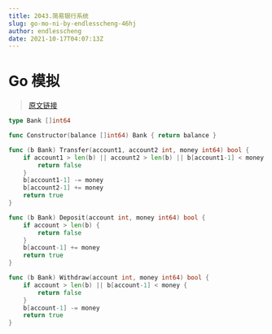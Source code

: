 ```yaml
---
title: 2043.简易银行系统
slug: go-mo-ni-by-endlesscheng-46hj
author: endlesscheng
date: 2021-10-17T04:07:13Z
---
```

# Go 模拟
 
> [原文链接](https://leetcode.cn/problems/simple-bank-system/solution/go-mo-ni-by-endlesscheng-46hj)
```go
type Bank []int64

func Constructor(balance []int64) Bank { return balance }

func (b Bank) Transfer(account1, account2 int, money int64) bool {
	if account1 > len(b) || account2 > len(b) || b[account1-1] < money {
		return false
	}
	b[account1-1] -= money
	b[account2-1] += money
	return true
}

func (b Bank) Deposit(account int, money int64) bool {
	if account > len(b) {
		return false
	}
	b[account-1] += money
	return true
}

func (b Bank) Withdraw(account int, money int64) bool {
	if account > len(b) || b[account-1] < money {
		return false
	}
	b[account-1] -= money
	return true
}
```
